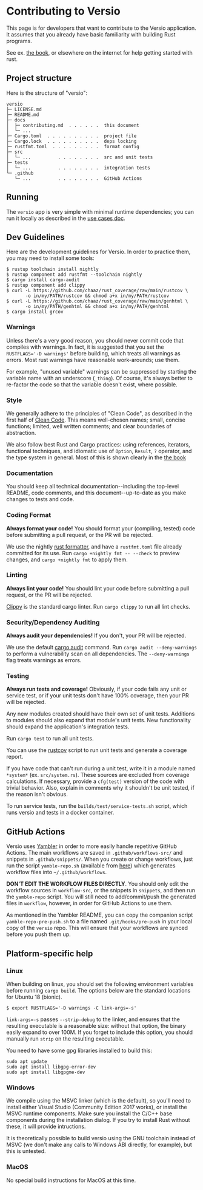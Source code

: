# Contributing to Versio

This page is for developers that want to contribute to the Versio
application. It assumes that you already have basic familiarity with
building Rust programs.

See ex. [the book](https://doc.rust-lang.org/book/index.html), or
elsewhere on the internet for help getting started with rust.

## Project structure

Here is the structure of "versio":

```
versio
├─ LICENSE.md
├─ README.md
├─ docs
│  ├─ contributing.md  . . . . . .  this document
│  └─ ...
├─ Cargo.toml  . . . . . . . . . .  project file
├─ Cargo.lock  . . . . . . . . . .  deps locking
├─ rustfmt.toml  . . . . . . . . .  format config
├─ src
│  └─ ...          . . . . . . . .  src and unit tests
├─ tests
│  └─ ...          . . . . . . . .  integration tests
└─ .github
   └─ ...          . . . . . . . .  GitHub Actions
```

<!-- 
Further work:

└─ builds
   ├─ deploy
   │  ├─ build-app.sh  . . . . . .  deploy build script
   │  └─ ...       . . . . . . . .  deploy support
   └─ test
      ├─ service-tests.sh  . . . .  test run script
      └─ docker-compose.yml  . . .  test run config
-->

## Running

The `versio` app is very simple with minimal runtime dependencies; you
can run it locally as described in the [use cases doc](./use_cases.md).

## Dev Guidelines

[dev guidelines]: #dev-guidelines

Here are the development guidelines for Versio. In order to practice
them, you may need to install some tools:

```
$ rustup toolchain install nightly
$ rustup component add rustfmt --toolchain nightly
$ cargo install cargo-audit 
$ rustup component add clippy 
$ curl -L https://github.com/chaaz/rust_coverage/raw/main/rustcov \
       -o in/my/PATH/rustcov && chmod a+x in/my/PATH/rustcov
$ curl -L https://github.com/chaaz/rust_coverage/raw/main/genhtml \
       -o in/my/PATH/genhtml && chmod a+x in/my/PATH/genhtml
$ cargo install grcov
```

### Warnings

Unless there's a very good reason, you should never commit code that
compiles with warnings. In fact, it is suggested that you set the
`RUSTFLAGS='-D warnings'` before building, which treats all warnings as
errors. Most rust warnings have reasonable work-arounds; use them.

For example, "unused variable" warnings can be suppressed by starting
the variable name with an underscore (`_thing`). Of course, it's always
better to re-factor the code so that the variable doesn't exist, where
possible.

### Style

We generally adhere to the principles of "Clean Code", as described in
the first half of [Clean
Code](https://www.amazon.com/Clean-Code-Handbook-Software-Craftsmanship-ebook-dp-B001GSTOAM/dp/B001GSTOAM/ref=mt_kindle?_encoding=UTF8&me=&qid=1541523061).
This means well-chosen names; small, concise functions; limited, well
written comments; and clear boundaries of abstraction.

We also follow best Rust and Cargo practices: using references,
iterators, functional techniques, and idiomatic use of `Option`,
`Result`, `?` operator, and the type system in general. Most of this is
shown clearly in the [the
book](https://www.amazon.com/Clean-Code-Handbook-Software-Craftsmanship-ebook-dp-B001GSTOAM/dp/B001GSTOAM/ref=mt_kindle?_encoding=UTF8&me=&qid=1541523061)

### Documentation

You should keep all technical documentation--including the top-level
README, code comments, and this document--up-to-date as you make changes
to tests and code.

### Coding Format

**Always format your code!** You should format your (compiling, tested)
code before submitting a pull request, or the PR will be rejected.

We use the nightly [rust
formatter](https://github.com/rust-lang-nursery/rustfmt), and have a
`rustfmt.toml` file already committed for its use. Run `cargo +nightly
fmt -- --check` to preview changes, and `cargo +nightly fmt` to apply
them.

### Linting

**Always lint your code!** You should lint your code before submitting a
pull request, or the PR will be rejected.

[Clippy](https://github.com/rust-lang/rust-clippy) is the standard cargo
linter. Run `cargo clippy` to run all lint checks.

### Security/Dependency Auditing

**Always audit your dependencies!** If you don't, your PR will be
rejected.

We use the default [cargo audit](https://github.com/RustSec/cargo-audit)
command. Run `cargo audit --deny-warnings` to perform a vulnerability
scan on all dependencies. The `--deny-warnings` flag treats warnings as
errors.

### Testing

**Always run tests and coverage!** Obviously, if your code fails any
unit or service test, or if your unit tests don't have 100% coverage,
then your PR will be rejected. 

Any new modules created should have their own set of unit tests.
Additions to modules should also expand that module's unit tests. New
functionality should expand the application's integration tests.

Run `cargo test` to run all unit tests.

You can use the [rustcov](https://github.com/chaaz/rust_coverage/)
script to run unit tests and generate a coverage report.

If you have code that can't run during a unit test, write it in a module
named `*system*` (ex. `src/system.rs`). These sources are excluded from
coverage calculations. If necessary, provide a `cfg(test)` version of
the code with trivial behavior. Also, explain in comments why it
shouldn't be unit tested, if the reason isn't obvious.

To run service tests, run the `builds/test/service-tests.sh` script,
which runs versio and tests in a docker container.

## GitHub Actions

Versio uses
[Yambler](https://github.com/chaaz/versio-actions/tree/main/yambler) in
order to more easily handle repetitive GitHub Actions. The main
workflows are saved in `.github/workflows-src/` and snippets in
`.github/snippets/`. When you create or change workflows, just run the
script `yamble-repo.sh` (available from
[here](https://github.com/chaaz/versio-actions/blob/main/scripts/yamble-repo.sh))
which generates workflow files into `~/.github/workflows`.

**DON'T EDIT THE WORKFLOW FILES DIRECTLY**. You should only edit the
workflow sources in `workflow-src`, or the snippets in `snippets`, and
then run the `yamble-repo` script. You will still need to
add/commit/push the generated files in `workflow`, however, in order for
GitHub Actions to use them.

As mentioned in the Yambler README, you can copy the companion script
`yamble-repo-pre-push.sh` to a file named `.git/hooks/pre-push` in your
local copy of the `versio` repo. This will ensure that your workflows
are synced before you push them up.

## Platform-specific help

[platform-specific help]: #platform-specific-help

### Linux

[linux]: #linux

When building on linux, you should set the following environment
variables before running `cargo build`. The options below are the
standard locations for Ubuntu 18 (bionic).

```
$ export RUSTFLAGS='-D warnings -C link-args=-s'
```

`link-args=-s` passes `--strip-debug` to the linker, and ensures that
the resulting executable is a reasonable size: without that option, the
binary easily expand to over 100M. If you forget to include this option,
you should manually run `strip` on the resulting executable.

You need to have some gpg libraries installed to build this:

```
sudo apt update
sudo apt install libgpg-error-dev
sudo apt install libgpgme-dev
```

### Windows

[windows]: #windows

We compile using the MSVC linker (which is the default), so you'll need
to install either Visual Studio (Community Edition 2017 works), or
install the MSVC runtime components. Make sure you install the C/C++
base components during the installation dialog. If you try to install
Rust without these, it will provide intructions.

It is theoretically possible to build versio using the GNU toolchain
instead of MSVC (we don't make any calls to Windows ABI directly, for
example), but this is untested.

### MacOS

[macos]: #macos

No special build instructions for MacOS at this time.
